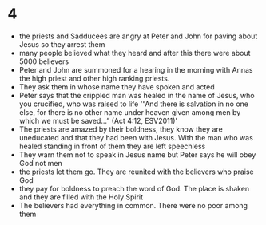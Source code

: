 # 4

+ the priests and Sadducees are angry at Peter and John for paving about Jesus so they arrest them
+ many people believed what they heard and after this there were about 5000 believers
+ Peter and John are summoned for a hearing in the morning with Annas the high priest and other high ranking priests.
+ They ask them in whose name they have spoken and acted
+ Peter says that the crippled man was healed in the name of Jesus, who you crucified, who was raised to life '“And there is salvation in no one else, for there is no other name under heaven given among men by which we must be saved...” (Act 4:12, ESV2011)'
+ The priests are amazed by their boldness, they know they are uneducated and that they had been with Jesus. With the man who was healed standing in front of them they are left speechless
+ They warn them not to speak in Jesus name but Peter says he will obey God not men
+ the priests let them go. They are reunited with the believers who praise God
+ they pay for boldness to preach the word of God. The place is shaken and they are filled with the Holy Spirit
+ The believers had everything in common. There were no poor among them